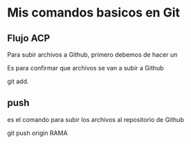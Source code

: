 # Mis comandos basicos en Git

## Flujo ACP

Para subir archivos a Github, primero debemos de hacer un

Es para confirmar que archivos se van a subir a Github

git add.


## push

es el comando para subir los archivos al repositorio de Github

git push origin RAMA